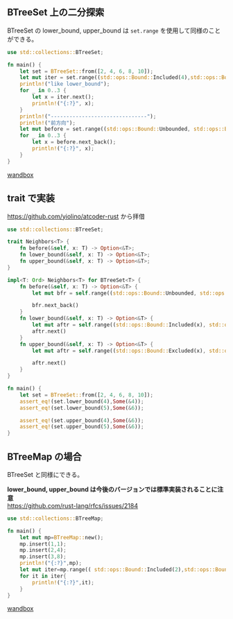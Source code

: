 ## BTreeSet 上の二分探索

BTreeSet の lower_bound, upper_bound は `set.range` を使用して同様のことができる。

```rs
use std::collections::BTreeSet;

fn main() {
    let set = BTreeSet::from([2, 4, 6, 8, 10]);
    let mut iter = set.range((std::ops::Bound::Included(4),std::ops::Bound::Unbounded));
    println!("like lower_bound");
    for _ in 0..3 {
        let x = iter.next();
        println!("{:?}", x);
    }
    println!("-------------------------------");
    println!("前方向");
    let mut before = set.range((std::ops::Bound::Unbounded, std::ops::Bound::Included(6)));
    for _ in 0..3 {
        let x = before.next_back();
        println!("{:?}", x);
    }
}
```

[wandbox](https://wandbox.org/permlink/6EHyVg3T9Gv5Cweo)

## trait で実装

https://github.com/yiolino/atcoder-rust から拝借

```rs
use std::collections::BTreeSet;

trait Neighbors<T> {
    fn before(&self, x: T) -> Option<&T>;
    fn lower_bound(&self, x: T) -> Option<&T>;
    fn upper_bound(&self, x: T) -> Option<&T>;
}

impl<T: Ord> Neighbors<T> for BTreeSet<T> {
    fn before(&self, x: T) -> Option<&T> {
        let mut bfr = self.range((std::ops::Bound::Unbounded, std::ops::Bound::Excluded(x)));

        bfr.next_back()
    }
    fn lower_bound(&self, x: T) -> Option<&T> {
        let mut aftr = self.range((std::ops::Bound::Included(x), std::ops::Bound::Unbounded));
        aftr.next()
    }
    fn upper_bound(&self, x: T) -> Option<&T> {
        let mut aftr = self.range((std::ops::Bound::Excluded(x), std::ops::Bound::Unbounded));

        aftr.next()
    }
}

fn main() {
    let set = BTreeSet::from([2, 4, 6, 8, 10]);
    assert_eq!(set.lower_bound(4),Some(&4));
    assert_eq!(set.lower_bound(5),Some(&6));

    assert_eq!(set.upper_bound(4),Some(&6));
    assert_eq!(set.upper_bound(5),Some(&6));
}
```

## BTreeMap の場合

BTreeSet と同様にできる。

**lower_bound, upper_bound は今後のバージョンでは標準実装されることに注意**  
https://github.com/rust-lang/rfcs/issues/2184

```rs
use std::collections::BTreeMap;

fn main() {
    let mut mp=BTreeMap::new();
    mp.insert(1,1);
    mp.insert(2,4);
    mp.insert(3,8);
    println!("{:?}",mp);
    let mut iter=mp.range(( std::ops::Bound::Included(2),std::ops::Bound::Unbounded));
    for it in iter{
        println!("{:?}",it);
    }
}
```

[wandbox](https://wandbox.org/permlink/7kr9RMywMitOBrsY)
